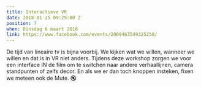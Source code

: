 ```yaml
---
title: Interactieve VR
date: 2018-01-25 09:29:00 Z
position: 7
when: Dinsdag 6 maart 2018
link: https://www.facebook.com/events/2009463549325250/
---
```


De tijd van lineaire tv is bijna voorbij. We kijken wat we willen, wanneer we willen en dat is in VR niet anders. Tijdens deze workshop zorgen we voor een interface IN de film om te switchen naar andere verhaallijnen, camera standpunten of zelfs decor. En als we er dan toch knoppen insteken, fixen we meteen ook de Mute. 🔇